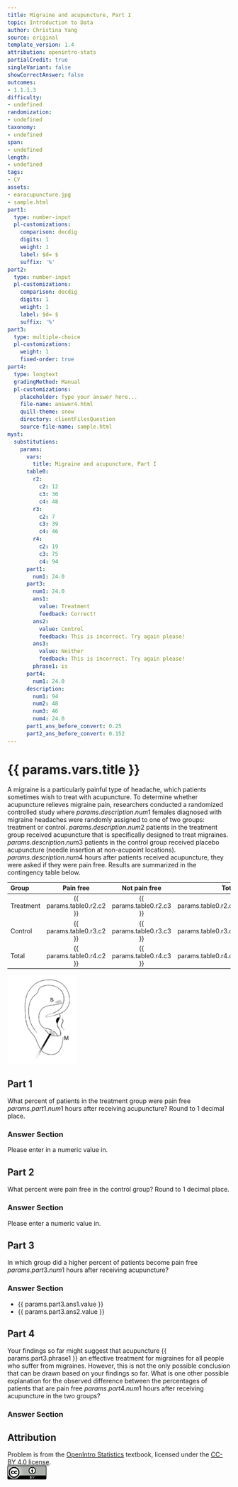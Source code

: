 ```yaml
---
title: Migraine and acupuncture, Part I
topic: Introduction to Data
author: Christina Yang
source: original
template_version: 1.4
attribution: openintro-stats
partialCredit: true
singleVariant: false
showCorrectAnswer: false
outcomes:
- 1.1.1.3
difficulty:
- undefined
randomization:
- undefined
taxonomy:
- undefined
span:
- undefined
length:
- undefined
tags:
- CY
assets:
- earacupuncture.jpg
- sample.html
part1:
  type: number-input
  pl-customizations:
    comparison: decdig
    digits: 1
    weight: 1
    label: $d= $
    suffix: '%'
part2:
  type: number-input
  pl-customizations:
    comparison: decdig
    digits: 1
    weight: 1
    label: $d= $
    suffix: '%'
part3:
  type: multiple-choice
  pl-customizations:
    weight: 1
    fixed-order: true
part4:
  type: longtext
  gradingMethod: Manual
  pl-customizations:
    placeholder: Type your answer here...
    file-name: answer4.html
    quill-theme: snow
    directory: clientFilesQuestion
    source-file-name: sample.html
myst:
  substitutions:
    params:
      vars:
        title: Migraine and acupuncture, Part I
      table0:
        r2:
          c2: 12
          c3: 36
          c4: 48
        r3:
          c2: 7
          c3: 39
          c4: 46
        r4:
          c2: 19
          c3: 75
          c4: 94
      part1:
        num1: 24.0
      part3:
        num1: 24.0
        ans1:
          value: Treatment
          feedback: Correct!
        ans2:
          value: Control
          feedback: This is incorrect. Try again please!
        ans3:
          value: Neither
          feedback: This is incorrect. Try again please!
        phrase1: is
      part4:
        num1: 24.0
      description:
        num1: 94
        num2: 48
        num3: 46
        num4: 24.0
      part1_ans_before_convert: 0.25
      part2_ans_before_convert: 0.152
---
```

# {{ params.vars.title }}
A migraine is a particularly painful type of headache, which patients sometimes wish to treat with acupuncture. To determine whether acupuncture relieves migraine pain, researchers conducted a randomized controlled study where ${{ params.description.num1 }}$ females diagnosed with migraine headaches were randomly assigned to one of two groups: treatment or control. ${{ params.description.num2 }}$ patients in the treatment group received acupuncture that is specifically designed to treat migraines. ${{ params.description.num3 }}$ patients in the control group received placebo acupuncture (needle insertion at non-acupoint locations). ${{ params.description.num4 }}$ hours after patients received acupuncture, they were asked if they were pain free. Results are summarized in the contingency table below.

| Group | Pain free | Not pain free | Total |
| :------------ | :------------: | :------------: | ------------: |
| Treatment | {{ params.table0.r2.c2 }} | {{ params.table0.r2.c3 }} | {{ params.table0.r2.c4 }} |
| Control | {{ params.table0.r3.c2 }} | {{ params.table0.r3.c3 }} | {{ params.table0.r3.c4 }} |
| Total | {{ params.table0.r4.c2 }} | {{ params.table0.r4.c3 }} | {{ params.table0.r4.c4 }} |

<img height="200" src="earacupuncture.jpg" alt='An ear is show, with an "M" shown near the front lower lobe of the ear and an "S" shown near the middle upper portion of the ear.'>

## Part 1

What percent of patients in the treatment group were pain free ${{ params.part1.num1 }}$ hours after receiving acupuncture? Round to 1 decimal place.

### Answer Section

Please enter in a numeric value in.

## Part 2

What percent were pain free in the control group? Round to 1 decimal place.

### Answer Section

Please enter a numeric value in.

## Part 3

In which group did a higher percent of patients become pain free ${{ params.part3.num1 }}$ hours after receiving acupuncture?

### Answer Section

- {{ params.part3.ans1.value }}
- {{ params.part3.ans2.value }}

## Part 4

Your findings so far might suggest that acupuncture {{ params.part3.phrase1 }} an effective treatment for migraines for all people who suffer from migraines. However, this is not the only possible conclusion that can be drawn based on your findings so far. What is one other possible explanation for the observed difference between the percentages of patients that are pain free ${{ params.part4.num1 }}$ hours after receiving acupuncture in the two groups?

### Answer Section

## Attribution

Problem is from the [OpenIntro Statistics](https://openintro.org/book/os/) textbook, licensed under the [CC-BY 4.0 license](https://creativecommons.org/licenses/by/4.0/).<br>![Image representing the Creative Commons 4.0 BY license.](https://raw.githubusercontent.com/firasm/bits/master/by.png)